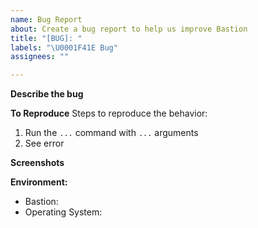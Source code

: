 ```yaml
---
name: Bug Report
about: Create a bug report to help us improve Bastion
title: "[BUG]: "
labels: "\U0001F41E Bug"
assignees: ""

---
```


**Describe the bug**
<!-- A clear and concise description of the bug is, how it is preventing Bastion from doing what it is supposed to do and what should be the expected behavior instead. -->

**To Reproduce**
Steps to reproduce the behavior:
1. Run the `...` command with `...` arguments
2. See error

**Screenshots**
<!-- If applicable, add some screenshots to help explain the bug. -->

**Environment:**
 - Bastion:
 - Operating System:
